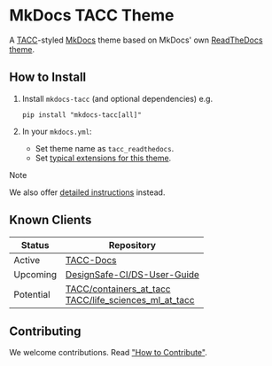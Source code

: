 # MkDocs TACC Theme

A [TACC](https://www.tacc.utexas.edu/)-styled [MkDocs](https://www.mkdocs.org/) theme based on MkDocs' own [ReadTheDocs theme](https://www.mkdocs.org/user-guide/choosing-your-theme/#readthedocs).

## How to Install

1. Install `mkdocs-tacc` (and optional dependencies) e.g.

    ```shell
    pip install "mkdocs-tacc[all]"
    ```

2. In your `mkdocs.yml`:

    - Set theme name as `tacc_readthedocs`.
    - Set [typical extensions for this theme](./docs/extensions.md#typical).

> [!NOTE]
> We also offer [detailed instructions](https://tacc.github.io/mkdocs-tacc/) instead.

## Known Clients

| Status | Repository |
| - | - |
| Active | [TACC-Docs](https://github.com/TACC/TACC-Docs) |
| Upcoming | [DesignSafe-CI/DS-User-Guide](https://github.com/DesignSafe-CI/DS-User-Guide) |
| Potential | [TACC/containers_at_tacc](https://github.com/TACC/containers_at_tacc)<br>[TACC/life_sciences_ml_at_tacc](https://github.com/TACC/life_sciences_ml_at_tacc) |

## Contributing

We welcome contributions. Read ["How to Contribute"](./CONTRIBUTING.md).
